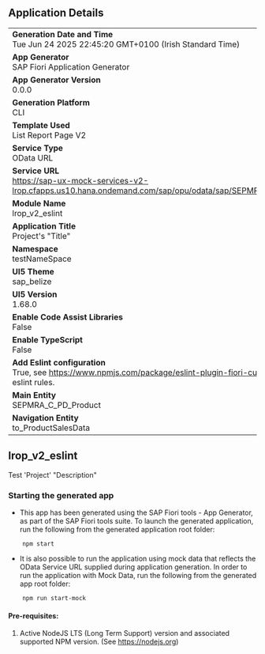 ## Application Details
|               |
| ------------- |
|**Generation Date and Time**<br>Tue Jun 24 2025 22:45:20 GMT+0100 (Irish Standard Time)|
|**App Generator**<br>SAP Fiori Application Generator|
|**App Generator Version**<br>0.0.0|
|**Generation Platform**<br>CLI|
|**Template Used**<br>List Report Page V2|
|**Service Type**<br>OData URL|
|**Service URL**<br>https://sap-ux-mock-services-v2-lrop.cfapps.us10.hana.ondemand.com/sap/opu/odata/sap/SEPMRA_PROD_MAN|
|**Module Name**<br>lrop_v2_eslint|
|**Application Title**<br>Project&#39;s &#34;Title&#34;|
|**Namespace**<br>testNameSpace|
|**UI5 Theme**<br>sap_belize|
|**UI5 Version**<br>1.68.0|
|**Enable Code Assist Libraries**<br>False|
|**Enable TypeScript**<br>False|
|**Add Eslint configuration**<br>True, see https://www.npmjs.com/package/eslint-plugin-fiori-custom for the eslint rules.|
|**Main Entity**<br>SEPMRA_C_PD_Product|
|**Navigation Entity**<br>to_ProductSalesData|

## lrop_v2_eslint

Test &#39;Project&#39; &#34;Description&#34;

### Starting the generated app

-   This app has been generated using the SAP Fiori tools - App Generator, as part of the SAP Fiori tools suite.  To launch the generated application, run the following from the generated application root folder:

```
    npm start
```

- It is also possible to run the application using mock data that reflects the OData Service URL supplied during application generation.  In order to run the application with Mock Data, run the following from the generated app root folder:

```
    npm run start-mock
```

#### Pre-requisites:

1. Active NodeJS LTS (Long Term Support) version and associated supported NPM version.  (See https://nodejs.org)


